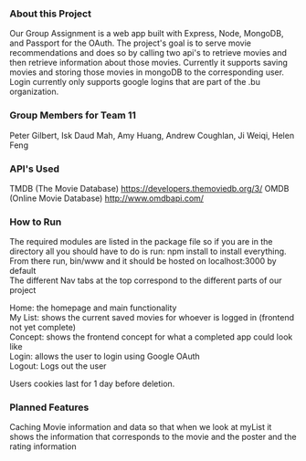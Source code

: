 ### About this Project
Our Group Assignment is a web app built with Express, Node, MongoDB, and Passport for the OAuth. The project's goal is to serve movie recommendations and does so by calling two api's to retrieve movies and then retrieve information about those movies. Currently it supports saving movies and storing those movies in mongoDB to the corresponding user. Login currently only supports google logins that are part of the .bu organization. 

### Group Members for Team 11
Peter Gilbert, Isk Daud Mah, Amy Huang, Andrew Coughlan, Ji Weiqi, Helen Feng

### API's Used
TMDB (The Movie Database) https://developers.themoviedb.org/3/
OMDB (Online Movie Database) http://www.omdbapi.com/

### How to Run
The required modules are listed in the package file so if you are in the directory all you should have to do is run: npm install to install everything.\
From there run, bin/www and it should be hosted on localhost:3000 by default\
The different Nav tabs at the top correspond to the different parts of our project

Home: the homepage and main functionality\
My List: shows the current saved movies for whoever is logged in (frontend not yet complete)\
Concept: shows the frontend concept for what a completed app could look like\
Login: allows the user to login using Google OAuth\
Logout: Logs out the user

Users cookies last for 1 day before deletion.

### Planned Features
Caching Movie information and data so that when we look at myList it shows the information that corresponds to the movie and the poster and the rating information
